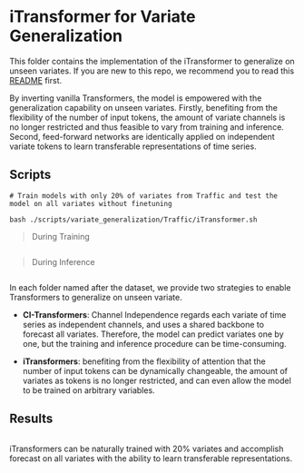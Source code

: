# iTransformer for Variate Generalization

This folder contains the implementation of the iTransformer to generalize on unseen variates. If you are new to this repo, we recommend you to read this [README](../multivariate_forecasting/README.md) first.

By inverting vanilla Transformers, the model is empowered with the generalization capability on unseen variates. Firstly, benefiting from the flexibility of the number of input tokens, the amount of variate channels is no longer restricted and thus feasible to vary from training and inference. Second, feed-forward networks are identically applied on independent variate tokens to learn transferable representations of time series.

## Scripts

```
# Train models with only 20% of variates from Traffic and test the model on all variates without finetuning

bash ./scripts/variate_generalization/Traffic/iTransformer.sh
```

> During Training
<p align="center">
<img src="../../figures/pt.png" alt="" align=center />
</p>

> During Inference
<p align="center">
<img src="../../figures/pi.png" alt="" align=center />
</p>

In each folder named after the dataset, we provide two strategies to enable Transformers to generalize on unseen variate.

* **CI-Transformers**: Channel Independence regards each variate of time series as independent channels, and uses a shared backbone to forecast all variates. Therefore, the model can predict variates one by one, but the training and inference procedure can be time-consuming.

* **iTransformers**: benefiting from the flexibility of attention that the number of input tokens can be dynamically changeable, the amount of variates as tokens is no longer restricted, and can even allow the model to be trained on arbitrary variables.

## Results

<p align="center">
<img src="../../figures/generability.png" alt="" align=center />
</p>

 iTransformers can be naturally trained with 20% variates and accomplish forecast on all variates with the ability to learn transferable representations.